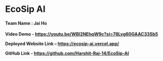 # EcoSip AI

#### Team Name : Jai Ho

**Video Demo - https://youtu.be/WBl2NEhqW9c?si=78Lvg60GAAC33Sb5**

**Deployed Website Link – https://ecosip-ai.vercel.app/**

**GitHub Link - https://github.com/Harshit-Raj-14/EcoSip-AI**
